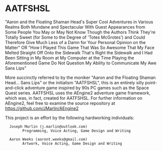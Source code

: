AATFSHSL
========

"Aaron and the Floating Shaman Head's Super Cool Adventures in Various Realms Both Mundane and Spectacular With Guest Appearances from Some People You May or May Not Know Though the Authors Think They're Totally Sweet (for Some to the Degree of 'Totes McGrotes') and Could Therefore Give Much Less of a Damn for Your Personal Opinion on the Matter"
OR
"How I Played This Game That Was So Awesome That My Face Melted Straight Off Onto the Sidewalk That's Right the Sidewalk and I Had Been Sitting in My Room at My Computer at the Time Playing the Aforementioned Game Do Not Question My Ability to Communicate My Awe Sans Lips"

   More succinctly referred to by the moniker "Aaron and the Floating Shaman Head... Sans Lips" or the initialism "AATFSHSL", this is an entirely silly point-and-click adventure game inspired by 90s PC games such as the Space Quest series.
   AATFSHSL uses the AEngine2 adventure game framework, which was, in fact, created for AATFSHSL. For further information on AEngine2, feel free to examine the source repository at https://github.com/JMarlin/AEngine2
   
   This project is an effort by the following hardworking individuals:
   
      Joseph Marlin (j.marlin@outlook.com)
            Programming, Voice Acting, Game Design and Writing
      
	  Aaron Weeks (aaront.weeks@gmail.com)
	        Artwork, Voice Acting, Game Design and Writing
	
